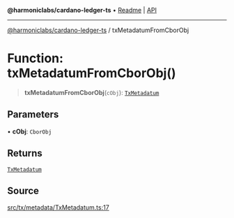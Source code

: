 **@harmoniclabs/cardano-ledger-ts** • [Readme](../Introduction.md) \| [API](../globals.md)

***

[@harmoniclabs/cardano-ledger-ts](../Introduction.md) / txMetadatumFromCborObj

# Function: txMetadatumFromCborObj()

> **txMetadatumFromCborObj**(`cObj`): [`TxMetadatum`](../type-aliases/TxMetadatum.md)

## Parameters

• **cObj**: `CborObj`

## Returns

[`TxMetadatum`](../type-aliases/TxMetadatum.md)

## Source

[src/tx/metadata/TxMetadatum.ts:17](https://github.com/HarmonicLabs/cardano-ledger-ts/blob/d1659b0/src/tx/metadata/TxMetadatum.ts#L17)
